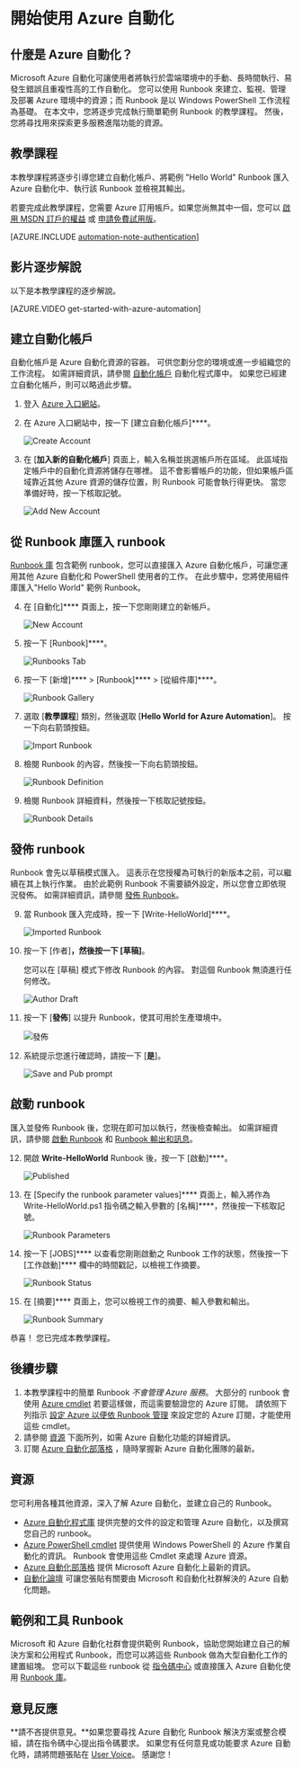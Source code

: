 <properties
    pageTitle="開始使用 Azure 自動化 | Microsoft Azure"
    description="了解如何在 Azure 中匯入和執行自動化工作。"
    services="automation"
    documentationCenter=""
    authors="bwren"
    manager="stevenka"
    editor=""/>

<tags
    ms.service="automation"
    ms.workload="tbd"
    ms.tgt_pltfrm="na"
    ms.devlang="na"
    ms.topic="hero-article" 
    ms.date="12/08/2015"
    ms.author="bwren"/>



# 開始使用 Azure 自動化

## 什麼是 Azure 自動化？

Microsoft Azure 自動化可讓使用者將執行於雲端環境中的手動、長時間執行、易發生錯誤且重複性高的工作自動化。 您可以使用 Runbook 來建立、監視、管理及部署 Azure 環境中的資源；而 Runbook 是以 Windows PowerShell 工作流程為基礎。 在本文中，您將逐步完成執行簡單範例 Runbook 的教學課程。 然後，您將尋找用來探索更多服務進階功能的資源。

## 教學課程

本教學課程將逐步引導您建立自動化帳戶、將範例 "Hello World" Runbook 匯入 Azure 自動化中、執行該 Runbook 並檢視其輸出。

若要完成此教學課程，您需要 Azure 訂用帳戶。如果您尚無其中一個，您可以 [啟用 MSDN 訂戶的權益](../pricing/member-offers/msdn-benefits-details/) 或 [申請免費試用版](../pricing/free-trial.md)</a>。

[AZURE.INCLUDE [automation-note-authentication](../../includes/automation-note-authentication.md)]

## 影片逐步解說

以下是本教學課程的逐步解說。

[AZURE.VIDEO get-started-with-azure-automation]

## <a name="automationaccount"></a>建立自動化帳戶

自動化帳戶是 Azure 自動化資源的容器。 可供您劃分您的環境或進一步組織您的工作流程。 如需詳細資訊，請參閱 [自動化帳戶](http://aka.ms/runbookauthor/azure/automationaccounts) 自動化程式庫中。 如果您已經建立自動化帳戶，則可以略過此步驟。

1.  登入 [Azure 入口網站](http://manage.windowsazure.com)。

2.  在 Azure 入口網站中，按一下 [建立自動化帳戶]****。

    ![Create Account](./media/automation-create-runbook-from-samples/automation_01_CreateAccount.png)

3.  在 [**加入新的自動化帳戶**] 頁面上，輸入名稱並挑選帳戶所在區域。 此區域指定帳戶中的自動化資源將儲存在哪裡。 這不會影響帳戶的功能，但如果帳戶區域靠近其他 Azure 資源的儲存位置，則 Runbook 可能會執行得更快。 當您準備好時，按一下核取記號。

    ![Add New Account](./media/automation-create-runbook-from-samples/automation_02_addnewautoacct.png)

## <a name="importrunbook"></a>從 Runbook 庫匯入 runbook

[Runbook 庫](http://aka.ms/runbookgallery) 包含範例 runbook，您可以直接匯入 Azure 自動化帳戶，可讓您運用其他 Azure 自動化和 PowerShell 使用者的工作。 在此步驟中，您將使用組件庫匯入"Hello World" 範例 Runbook。

4.  在 [自動化]**** 頁面上，按一下您剛剛建立的新帳戶。

    ![New Account](./media/automation-create-runbook-from-samples/automation_03_NewAutoAcct.png)

5.  按一下 [Runbook]****。

    ![Runbooks Tab](./media/automation-create-runbook-from-samples/automation_04_RunbooksTab.png)

6.  按一下 [新增]**** > [Runbook]**** > [從組件庫]****。

    ![Runbook Gallery](./media/automation-create-runbook-from-samples/automation_05_ImportGallery.png)

7.  選取 [**教學課程**] 類別，然後選取 [**Hello World for Azure Automation**]。 按一下向右箭頭按鈕。

    ![Import Runbook](./media/automation-create-runbook-from-samples/automation_06_ImportRunbook.png)

8.  檢閱 Runbook 的內容，然後按一下向右箭頭按鈕。

    ![Runbook Definition](./media/automation-create-runbook-from-samples/automation_07_RunbookDefinition.png)

8.  檢閱 Runbook 詳細資料，然後按一下核取記號按鈕。

    ![Runbook Details](./media/automation-create-runbook-from-samples/automation_08_RunbookDetails.png)

## <a name="publishrunbook"></a>發佈 runbook

Runbook 會先以草稿模式匯入。 這表示在您授權為可執行的新版本之前，可以繼續在其上執行作業。 由於此範例 Runbook 不需要額外設定，所以您會立即依現況發佈。 如需詳細資訊，請參閱 [發佈 Runbook](http://aka.ms/runbookauthor/azure/publishrunbook)。

9.  當 Runbook 匯入完成時，按一下 [Write-HelloWorld]****。

    ![Imported Runbook](./media/automation-create-runbook-from-samples/automation_07_ImportedRunbook.png)

9.  按一下 [作者]****，然後按一下 [草稿]****。

    您可以在 [草稿] 模式下修改 Runbook 的內容。 對這個 Runbook 無須進行任何修改。

    ![Author Draft](./media/automation-create-runbook-from-samples/automation_08_AuthorDraft.png)

10. 按一下 [**發佈**] 以提升 Runbook，使其可用於生產環境中。

    ![發佈](./media/automation-create-runbook-from-samples/automation_085_Publish.png)

11. 系統提示您進行確認時，請按一下 [**是**]。

    ![Save and Pub prompt](./media/automation-create-runbook-from-samples/automation_09_SavePubPrompt.png)

## <a name="startrunbook"></a>啟動 runbook

匯入並發佈 Runbook 後，您現在即可加以執行，然後檢查輸出。 如需詳細資訊，請參閱 [啟動 Runbook](http://aka.ms/runbookauthor/azure/startrunbook) 和 [Runbook 輸出和訊息](http://aka.ms/runbookauthor/azure/runbookoutput)。

12. 開啟 **Write-HelloWorld** Runbook 後，按一下 [啟動]****。

    ![Published](./media/automation-create-runbook-from-samples/automation_10_PublishStart.png)

13. 在 [Specify the runbook parameter values]**** 頁面上，輸入將作為 Write-HelloWorld.ps1 指令碼之輸入參數的 [名稱]****，然後按一下核取記號。

    ![Runbook Parameters](./media/automation-create-runbook-from-samples/automation_11_RunbookParams.png)

14. 按一下 [JOBS]**** 以查看您剛剛啟動之 Runbook 工作的狀態，然後按一下 [工作啟動]**** 欄中的時間戳記，以檢視工作摘要。

    ![Runbook Status](./media/automation-create-runbook-from-samples/automation_12_RunbookStatus.png)

15. 在 [摘要]**** 頁面上，您可以檢視工作的摘要、輸入參數和輸出。

    ![Runbook Summary](./media/automation-create-runbook-from-samples/automation_13_RunbookSummary_callouts.png)

恭喜！ 您已完成本教學課程。

## <a name="nextsteps"></a>後續步驟

1. 本教學課程中的簡單 Runbook *不會管理 Azure 服務*。 大部分的 runbook 會使用 [Azure cmdlet](http://msdn.microsoft.com/library/jj156055.aspx) 若要這樣做，而這需要驗證您的 Azure 訂閱。 請依照下列指示 [設定 Azure 以便依 Runbook 管理](http://aka.ms/azureautomationauthentication) 來設定您的 Azure 訂閱，才能使用這些 cmdlet。
2. 請參閱 [資源](#resources) 下面所列，如需 Azure 自動化功能的詳細資訊。
3. 訂閱 [Azure 自動化部落格](http://azure.microsoft.com/blog/tag/azure-automation) ，隨時掌握新 Azure 自動化團隊的最新。

## <a name="resources"></a>資源

您可利用各種其他資源，深入了解 Azure 自動化，並建立自己的 Runbook。

- [Azure 自動化程式庫](http://go.microsoft.com/fwlink/p/?LinkId=392860) 提供完整的文件的設定和管理 Azure 自動化，以及撰寫您自己的 runbook。
- [Azure PowerShell cmdlet](http://msdn.microsoft.com/library/jj156055.aspx) 提供使用 Windows PowerShell 的 Azure 作業自動化的資訊。 Runbook 會使用這些 Cmdlet 來處理 Azure 資源。
- [Azure 自動化部落格](http://azure.microsoft.com/blog/tag/azure-automation) 提供 Microsoft Azure 自動化上最新的資訊。
- [自動化論壇](http://go.microsoft.com/fwlink/p/?LinkId=390561) 可讓您張貼有關要由 Microsoft 和自動化社群解決的 Azure 自動化問題。


## 範例和工具 Runbook

Microsoft 和 Azure 自動化社群會提供範例 Runbook，協助您開始建立自己的解決方案和公用程式 Runbook，而您可以將這些 Runbook 做為大型自動化工作的建置組塊。 您可以下載這些 runbook 從 [指令碼中心](http://azure.microsoft.com/documentation/scripts/) 或直接匯入 Azure 自動化使用 [Runbook 庫](http://aka.ms/runbookgallery)。


## 意見反應

**請不吝提供意見。**如果您要尋找 Azure 自動化 Runbook 解決方案或整合模組，請在指令碼中心提出指令碼要求。 如果您有任何意見或功能要求 Azure 自動化時，請將問題張貼在 [User Voice](http://feedback.windowsazure.com/forums/34192--general-feedback)。 感謝您！






